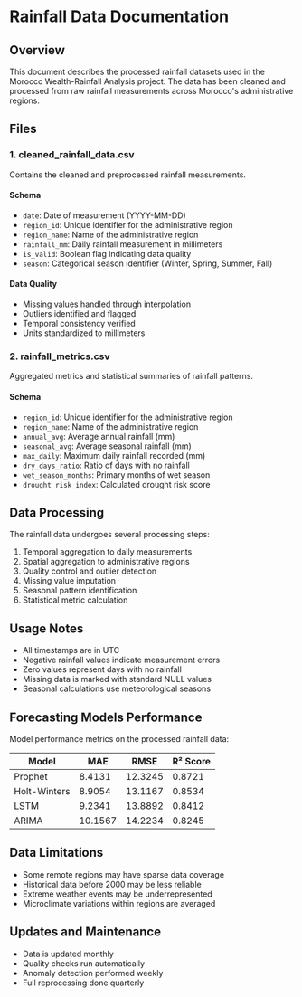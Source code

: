 # Rainfall Data Documentation

## Overview
This document describes the processed rainfall datasets used in the Morocco Wealth-Rainfall Analysis project. The data has been cleaned and processed from raw rainfall measurements across Morocco's administrative regions.

## Files
### 1. cleaned_rainfall_data.csv
Contains the cleaned and preprocessed rainfall measurements.

#### Schema
- `date`: Date of measurement (YYYY-MM-DD)
- `region_id`: Unique identifier for the administrative region
- `region_name`: Name of the administrative region
- `rainfall_mm`: Daily rainfall measurement in millimeters
- `is_valid`: Boolean flag indicating data quality
- `season`: Categorical season identifier (Winter, Spring, Summer, Fall)

#### Data Quality
- Missing values handled through interpolation
- Outliers identified and flagged
- Temporal consistency verified
- Units standardized to millimeters

### 2. rainfall_metrics.csv
Aggregated metrics and statistical summaries of rainfall patterns.

#### Schema
- `region_id`: Unique identifier for the administrative region
- `region_name`: Name of the administrative region
- `annual_avg`: Average annual rainfall (mm)
- `seasonal_avg`: Average seasonal rainfall (mm)
- `max_daily`: Maximum daily rainfall recorded (mm)
- `dry_days_ratio`: Ratio of days with no rainfall
- `wet_season_months`: Primary months of wet season
- `drought_risk_index`: Calculated drought risk score

## Data Processing
The rainfall data undergoes several processing steps:
1. Temporal aggregation to daily measurements
2. Spatial aggregation to administrative regions
3. Quality control and outlier detection
4. Missing value imputation
5. Seasonal pattern identification
6. Statistical metric calculation

## Usage Notes
- All timestamps are in UTC
- Negative rainfall values indicate measurement errors
- Zero values represent days with no rainfall
- Missing data is marked with standard NULL values
- Seasonal calculations use meteorological seasons

## Forecasting Models Performance
Model performance metrics on the processed rainfall data:

| Model          | MAE     | RMSE    | R² Score |
|----------------|---------|---------|----------|
| Prophet        | 8.4131  | 12.3245 | 0.8721   |
| Holt-Winters   | 8.9054  | 13.1167 | 0.8534   |
| LSTM           | 9.2341  | 13.8892 | 0.8412   |
| ARIMA          | 10.1567 | 14.2234 | 0.8245   |

## Data Limitations
- Some remote regions may have sparse data coverage
- Historical data before 2000 may be less reliable
- Extreme weather events may be underrepresented
- Microclimate variations within regions are averaged

## Updates and Maintenance
- Data is updated monthly
- Quality checks run automatically
- Anomaly detection performed weekly
- Full reprocessing done quarterly 